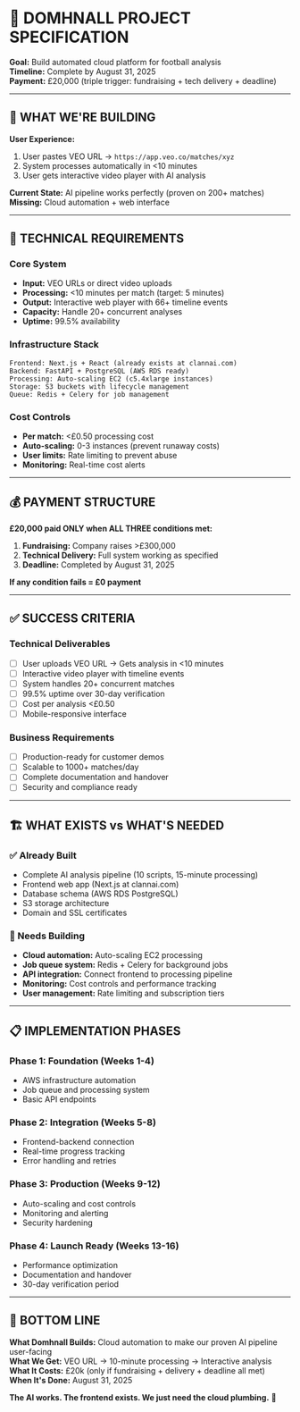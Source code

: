# 🚀 DOMHNALL PROJECT SPECIFICATION

**Goal:** Build automated cloud platform for football analysis  
**Timeline:** Complete by August 31, 2025  
**Payment:** £20,000 (triple trigger: fundraising + tech delivery + deadline)

---

## 🎯 WHAT WE'RE BUILDING

**User Experience:**
1. User pastes VEO URL → `https://app.veo.co/matches/xyz`
2. System processes automatically in <10 minutes
3. User gets interactive video player with AI analysis

**Current State:** AI pipeline works perfectly (proven on 200+ matches)  
**Missing:** Cloud automation + web interface

---

## 🔧 TECHNICAL REQUIREMENTS

### Core System
- **Input:** VEO URLs or direct video uploads
- **Processing:** <10 minutes per match (target: 5 minutes)
- **Output:** Interactive web player with 66+ timeline events
- **Capacity:** Handle 20+ concurrent analyses
- **Uptime:** 99.5% availability

### Infrastructure Stack
```
Frontend: Next.js + React (already exists at clannai.com)
Backend: FastAPI + PostgreSQL (AWS RDS ready)
Processing: Auto-scaling EC2 (c5.4xlarge instances)
Storage: S3 buckets with lifecycle management
Queue: Redis + Celery for job management
```

### Cost Controls
- **Per match:** <£0.50 processing cost
- **Auto-scaling:** 0-3 instances (prevent runaway costs)
- **User limits:** Rate limiting to prevent abuse
- **Monitoring:** Real-time cost alerts

---

## 💰 PAYMENT STRUCTURE

**£20,000 paid ONLY when ALL THREE conditions met:**

1. **Fundraising:** Company raises >£300,000
2. **Technical Delivery:** Full system working as specified
3. **Deadline:** Completed by August 31, 2025

**If any condition fails = £0 payment**

---

## ✅ SUCCESS CRITERIA

### Technical Deliverables
- [ ] User uploads VEO URL → Gets analysis in <10 minutes
- [ ] Interactive video player with timeline events
- [ ] System handles 20+ concurrent matches
- [ ] 99.5% uptime over 30-day verification
- [ ] Cost per analysis <£0.50
- [ ] Mobile-responsive interface

### Business Requirements
- [ ] Production-ready for customer demos
- [ ] Scalable to 1000+ matches/day
- [ ] Complete documentation and handover
- [ ] Security and compliance ready

---

## 🏗️ WHAT EXISTS vs WHAT'S NEEDED

### ✅ Already Built
- Complete AI analysis pipeline (10 scripts, 15-minute processing)
- Frontend web app (Next.js at clannai.com)
- Database schema (AWS RDS PostgreSQL)
- S3 storage architecture
- Domain and SSL certificates

### 🔨 Needs Building
- **Cloud automation:** Auto-scaling EC2 processing
- **Job queue system:** Redis + Celery for background jobs
- **API integration:** Connect frontend to processing pipeline
- **Monitoring:** Cost controls and performance tracking
- **User management:** Rate limiting and subscription tiers

---

## 📋 IMPLEMENTATION PHASES

### Phase 1: Foundation (Weeks 1-4)
- AWS infrastructure automation
- Job queue and processing system
- Basic API endpoints

### Phase 2: Integration (Weeks 5-8)
- Frontend-backend connection
- Real-time progress tracking
- Error handling and retries

### Phase 3: Production (Weeks 9-12)
- Auto-scaling and cost controls
- Monitoring and alerting
- Security hardening

### Phase 4: Launch Ready (Weeks 13-16)
- Performance optimization
- Documentation and handover
- 30-day verification period

---

## 🎯 BOTTOM LINE

**What Domhnall Builds:** Cloud automation to make our proven AI pipeline user-facing  
**What We Get:** VEO URL → 10-minute processing → Interactive analysis  
**What It Costs:** £20k (only if fundraising + delivery + deadline all met)  
**When It's Done:** August 31, 2025

**The AI works. The frontend exists. We just need the cloud plumbing.** 🚀
